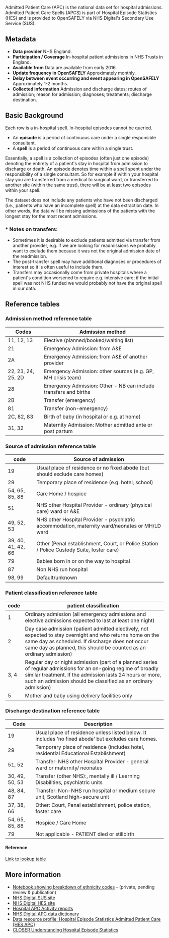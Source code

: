 Admitted Patient Care (APC) is the national data set for hospital admissions.
Admitted Patient Care Spells (APCS) is part of Hospital Episode Statistics (HES) and is provided to OpenSAFELY via NHS Digital's Secondary Use Service (SUS).

## Metadata

* **Data provider** NHS England.
* **Participation / Coverage** In-hospital patient admissions in NHS Trusts in England.
* **Available from** Data are available from early 2016.
* **Update frequency in OpenSAFELY** Approximately monthly.
* **Delay between event occurring and event appearing in OpenSAFELY** Approximately 1-2 months.
* **Collected information** Admission and discharge dates; routes of admission; reason for admission; diagnoses; treatments; discharge destination.


## Basic Background

Each row is a in-hospital spell. In-hospital episodes cannot be queried.

* An **episode** is a period of continuous care under a single responsible consultant.
* A **spell** is a period of continuous care within a single trust.

Essentially, a spell is a collection of episodes (often just one episode) denoting the entirety of a patient's stay in hospital from admission to discharge or death. An episode denotes time within a spell spent under the responsibility of a single consultant. So for example if within your hospital stay you are transferred from a medical to surgical ward, or transferred to another site (within the same trust), there will be at least two episodes within your spell.

The dataset does not include any patients who have not been discharged (i.e., patients who have an incomplete spell) at the data extraction date. In other words, the data will be missing admissions of the patients with the longest stay for the most recent admissions.

### \* Notes on transfers:
- Sometimes it is desirable to exclude patients admitted via transfer from another provider, e.g. if we are looking for readmissions we probably want to exclude them because it was not the original admission date of the readmission.
- The post-transfer spell may have additional diagnoses or procedures of interest so it is often useful to include them.
- Transfers may occasionally come from private hospitals where a patient's condition worsened to require e.g. intensive care; if the initial spell was not NHS funded we would probably not have the original spell in our data.

## Reference tables

### Admission method reference table
Codes | Admission method
-- | --
11, 12, 13 | Elective (planned/booked/waiting list)
21 | Emergency Admission: from A&E | usually include
2A | Emergency Admission: from A&E of another provider
22, 23, 24, 25, 2D | Emergency Admission: other sources (e.g. GP, MH crisis team)
28 | Emergency Admission: Other - NB can include transfers and births
2B | Transfer (emergency)
81 | Transfer (non-emergency)
2C, 82, 83 | Birth of baby (in hospital or e.g. at home)
31, 32 | Maternity Admission: Mother admitted ante or post partum

### Source of admission reference table
code | Source of admission
-- | --
19 | Usual place of residence or no fixed abode (but should exclude care homes)
29 | Temporary place of residence (e.g. hotel, school)
54, 65, 85, 88 | Care Home / hospice
51 | NHS other Hospital Provider - ordinary (physical care) ward or A&E
49, 52, 53 | NHS other Hospital Provider - psychiatric accommodation, maternity ward/neonates or MH/LD ward
39, 40, 41, 42, 66 | Other (Penal establishment, Court, or Police Station / Police Custody Suite,  foster care)
79 | Babies born in or on the way to hospital
87 | Non NHS run hospital
98, 99 | Default/unknown

### Patient classification reference table
code | patient classification
-- | --
1 | Ordinary admission (all emergency admissions and elective admissions expected to last at least one night)
2 | Day case admission (patient admitted electively, not expected to stay overnight and who returns home on the same day as scheduled. If discharge does not occur same day as planned, this should be counted as an ordinary admission)
3, 4 | Regular day or night admission (part of a planned series of regular admissions for an on-going regime of broadly similar treatment. If the admission lasts 24 hours or more, such an admission should be classified as an ordinary admission)
5 | Mother and baby using delivery facilities only


### Discharge destination reference table

Code | Description
-- | --
19 | Usual place of residence unless listed below. It includes 'no fixed abode' but excludes care homes.
29 | Temporary place of residence (includes hotel, residential Educational Establishment)
51, 52 | Transfer: NHS other Hospital Provider - general ward or  maternity/ neonates
30, 49, 50, 53 | Transfer (other NHS):, mentally ill / Learning Disabilities, psychiatric units
48, 84, 87 | Transfer: Non-NHS run hospital or medium secure unit, Scotland high-secure unit
37, 38, 66 | Other: Court, Penal establishment, police station, foster care
54, 65, 85, 88 | Hospice / Care Home
79 | Not applicable - PATIENT died or stillbirth

#### Reference
[Link to lookup table](https://datadictionary.nhs.uk/attributes/discharge_destination.html?hl=discharge%2Cdestination)


## More information

* [Notebook showing breakdown of ethnicity codes](https://github.com/opensafely/rapid-reports/blob/master/notebooks/ethnicity-codes.ipynb) - (private, pending review & publication)
* [NHS Digital SUS site](https://digital.nhs.uk/services/secondary-uses-service-sus/secondary-uses-services-sus-guidance)
* [NHS Digital HES site](https://digital.nhs.uk/data-and-information/data-tools-and-services/data-services/hospital-episode-statistics)
* [Hospital APC Activity reports](https://digital.nhs.uk/data-and-information/publications/statistical/hospital-admitted-patient-care-activity)
* [NHS Digital APC data dictionary](https://datadictionary.nhs.uk/data_sets/cds_v6-2/cds_v6-2_type_130_-_admitted_patient_care_-_finished_general_episode_cds.html)
* [Data resource profile: Hospital Episode Statistics Admitted Patient Care (HES APC)](https://doi.org/10.1093/ije/dyx015)
* [CLOSER Understanding Hospital Episode Statistics](https://www.closer.ac.uk/wp-content/uploads/CLOSER-resource-understanding-hospital-episode-statistics-2018.pdf)
